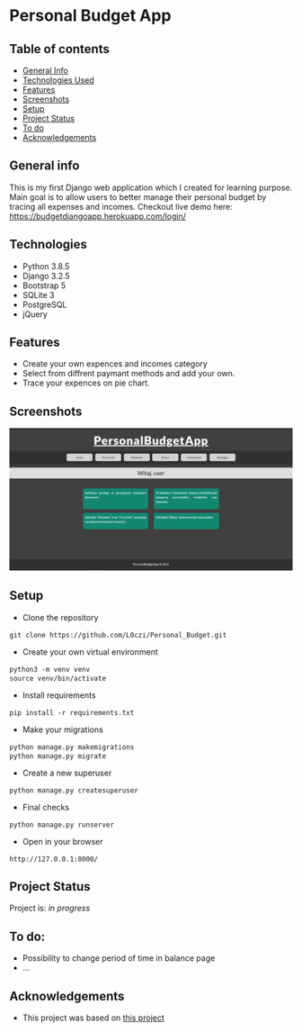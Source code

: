 # Personal Budget App

## Table of contents
* [General Info](#general-information)
* [Technologies Used](#technologies-used)
* [Features](#features)
* [Screenshots](#screenshots)
* [Setup](#setup)
* [Project Status](#project-status)
* [To do](#to-do)
* [Acknowledgements](#acknowledgements)


## General info
This is my first Django web application which I created for learning purpose.
Main goal is to allow users to better manage their personal budget by tracing all expenses and incomes. 
Checkout live demo here: https://budgetdjangoapp.herokuapp.com/login/

## Technologies
- Python 3.8.5
- Django 3.2.5
- Bootstrap 5
- SQLite 3
- PostgreSQL
- jQuery

## Features
- Create your own expences and incomes category
- Select from diffrent paymant methods and add your own.
- Trace your expences on pie chart.

## Screenshots
![Example screenshot](./img/screen.png)

## Setup
- Clone the repository 
```
git clone https://github.com/L0czi/Personal_Budget.git
```

- Create your own virtual environment
```
python3 -m venv venv
source venv/bin/activate
```

- Install requirements
```
pip install -r requirements.txt
```

- Make your migrations
```
python manage.py makemigrations
python manage.py migrate
```

- Create a new superuser
```
python manage.py createsuperuser
```

- Final checks
```
python manage.py runserver
```
- Open in your browser
```
http://127.0.0.1:8000/
```

## Project Status
Project is:  _in progress_ 

## To do:
- Possibility to change period of time in balance page
- ...

## Acknowledgements
- This project was based on [this project](https://www.youtube.com/watch?v=HAiIemkzTh4)
